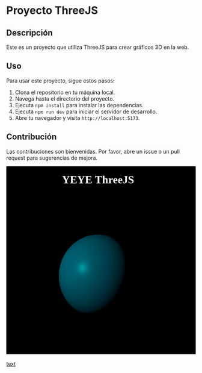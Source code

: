 # Proyecto ThreeJS

## Descripción

Este es un proyecto que utiliza ThreeJS para crear gráficos 3D en la web.

## Uso

Para usar este proyecto, sigue estos pasos:

1. Clona el repositorio en tu máquina local.
2. Navega hasta el directorio del proyecto.
3. Ejecuta `npm install` para instalar las dependencias.
4. Ejecuta `npm run dev` para iniciar el servidor de desarrollo.
5. Abre tu navegador y visita `http://localhost:5173`.

## Contribución

Las contribuciones son bienvenidas. Por favor, abre un issue o un pull request para sugerencias de mejora.

![alt text](image.png)

[text](<../../Vídeos/Grabaciones de la pantalla/Grabación de pantalla desde 18-04-24 22:44:08.webm>)